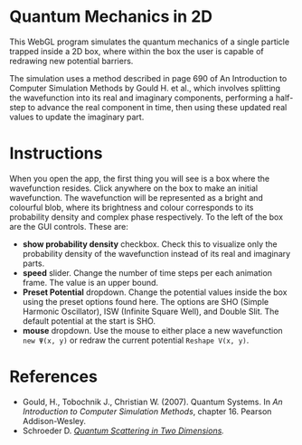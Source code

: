 # Quantum Mechanics in 2D
This WebGL program simulates the quantum mechanics of a single particle trapped inside a 2D box, 
where within the box the user is capable of redrawing new potential barriers. 

The simulation uses a method described in page 690 of An Introduction to Computer Simulation Methods
by Gould H. et al., which involves splitting the wavefunction into its real and imaginary components,
performing a half-step to advance the real component in time, then using these updated real values to update the imaginary part.

# Instructions
When you open the app, the first thing you will see is a box where the wavefunction resides.
Click anywhere on the box to make an initial wavefunction. The wavefunction will be represented as a bright and colourful blob, where its brightness and colour corresponds to its probability density and complex phase respectively.
To the left of the box are the GUI controls. These are:
- **show probability density** checkbox. Check this to visualize only the probability density of the wavefunction instead of its real and imaginary parts.
- **speed** slider. Change the number of time steps per each animation frame. The value is an upper bound.
- **Preset Potential** dropdown. Change the potential values inside the box using the preset options found here. The options are SHO (Simple Harmonic Oscillator), ISW (Infinite Square Well), and Double Slit. The default potential at the start is SHO.
- **mouse** dropdown. Use the mouse to either place a new wavefunction `new Ψ(x, y)` or redraw the current potential `Reshape V(x, y)`.


# References
 - Gould, H., Tobochnik J., Christian W. (2007). Quantum Systems.
 In <em>An Introduction to Computer Simulation Methods</em>, 
chapter 16. Pearson Addison-Wesley.
 - Schroeder D. <em>[Quantum Scattering in Two Dimensions](https://physics.weber.edu/schroeder/software/QuantumScattering2D.html).</em>
